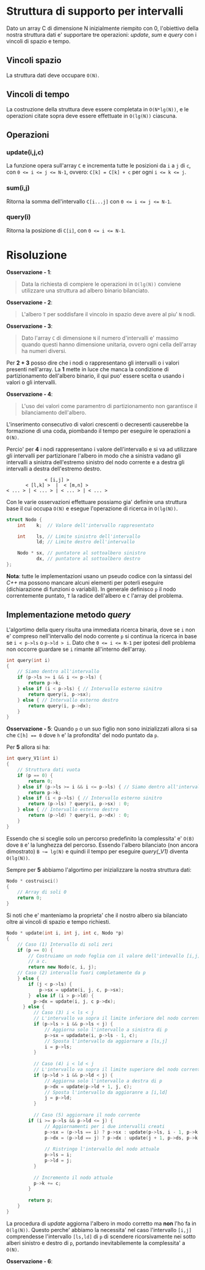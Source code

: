 # Struttura di supporto per intervalli
Dato un array C di dimensione N inizialmente riempito con 0, l'obiettivo della
nostra struttura dati e' supportare tre operazioni: *update*, *sum* e *query*
con i vincoli di spazio e tempo.

## Vincoli spazio
La struttura dati deve occupare `O(N)`.

## Vincoli di tempo
La costruzione della struttura deve essere completata in `O(N*lg(N))`, e le
operazioni citate sopra deve essere effettuate in `O(lg(N))` ciascuna.

## Operazioni
### update(i,j,c)
La funzione opera sull'array `C` e incrementa tutte le posizioni da `i` a `j`
di `c`, con `0 <= i <= j <= N-1`, ovvero: `C[k] = C[k] + c` per ogni
`i <= k <= j`.

### sum(i,j)
Ritorna la somma dell'intervallo `C[i...j]` con `0 <= i <= j <= N-1`.

### query(i)
Ritorna la posizione di `C[i]`, con `0 <= i <= N-1`.

# Risoluzione
**Osservazione - 1**: 
> Data la richiesta di compiere le operazioni in `O(lg(N))` conviene utilizzare
una struttura ad albero binario bilanciato. 

**Osservazione - 2**:
> L'albero `T` per soddisfare il vincolo in spazio deve avere al piu' `N` nodi.

**Osservazione - 3**:
> Dato l'array `C` di dimensione `N` il numero d'intervalli e' massimo quando
questi hanno dimensione unitaria, ovvero ogni cella dell'array ha numeri
diversi.

Per **2 + 3** posso dire che i nodi o rappresentano gli intervalli o i valori
presenti nell'array. La **1** mette in luce che manca la condizione di
partizionamento dell'albero binario, il qui puo' essere scelta o usando i
valori o gli intervalli.

**Osservazione - 4**:
> L'uso dei valori come paramentro di partizionamento non garantisce il
bilanciamento dell'albero.

L'inserimento consecutivo di valori crescenti o decresenti causerebbe la
formazione di una coda, piombando il tempo per eseguire le operazioni a
`O(N)`.

Percio' per **4** i nodi rappresentano i valore dell'intervallo e si va ad
utilizzare gli intervalli per partizionare l'albero in modo che a sinistra
vadano gli intervalli a sinistra dell'estremo sinistro del nodo corrente e
a destra gli intervalli a destra dell'estremo destro.

```  
              < [i,j] > 
       < [l,k] >  |  < [m,n] >
< ... > | < ... > | < ... > | < ... >
```

Con le varie osservazioni effettuare possiamo gia' definire una struttura base
il cui occupa `O(N)` e esegue l'operazione di ricerca in `O(lg(N))`.

```C++
struct Nodo {
	int    k;  // Valore dell'intervallo rappresentato

	int    ls, // Limite sinistro dell'intervallo
		   ld; // Limite destro dell'intervallo

	Nodo * sx, // puntatore al sottoalbero sinistro
		   dx, // puntatore al sottoalbero destro
};
```

**Nota**: tutte le implementazioni usano un pseudo codice con la sintassi del
*C++* ma possono mancare alcuni elementi per poterli eseguire (dichiarazione
di funzioni o variabili). In generale definisco `p` il nodo correntemente
puntato, `T` la radice dell'albero e `C` l'array del problema.

## Implementazione metodo *query*

L'algortimo della query risulta una immediata ricerca binaria, dove se `i` non
e' compreso nell'intervallo del nodo corrente `p` si continua la ricerca in base
se `i < p->ls` o `p->ld > i`. Dato che `0 <= i <= N-1` per ipotesi dell problema
non occorre guardare se `i` rimante all'interno dell'array.

```C++
int query(int i)
{
	// Siamo dentro all'intervallo
	if (p->ls >= i && i <= p->ls) {
		return p->k;
	} else if (i < p->ls) { // Intervallo esterno sinitro
		return query(i, p->sx);
	} else { // Intervallo esterno destro
		return query(i, p->dx);
	}
}
```

**Osservazione - 5**:
Quando `p` o un suo figlio non sono inizializzati allora si sa che
`C[h] == 0` dove `h` e' la profondita' del nodo puntato da `p`.

Per **5** allora si ha:
```C++
int query_V1(int i)
{
	// Struttura dati vuota
	if (p == 0) {
		return 0;
	} else if (p->ls >= i && i <= p->ls) { // Siamo dentro all'intervallo
		return p->k;
	} else if (i < p->ls) { // Intervallo esterno sinitro
		return (p->ls) ? query(i, p->sx) : 0;
	} else { // Intervallo esterno destro
		return (p->ld) ? query(i, p->dx) : 0;
	}
}
```
Essendo che si sceglie solo un percorso predefinito la complessita' e'
`O(B)` dove `B` e' la lunghezza del percorso. Essendo l'albero bilanciato
(non ancora dimostrato) `B ~= lg(N)` e quindi il tempo per eseguire
*query(_V1)* diventa `O(lg(N))`.


Sempre per **5** abbiamo l'algortimo per inizializzare la nostra struttura
dati:
```C++
Nodo * costruisci()
{
	// Array di soli 0
	return 0;
}
```
Si noti che e' manteniamo la proprieta' che il nostro albero sia bilanciato
oltre ai vincoli di spazio e tempo richiesti.

```C++
Nodo * update(int i, int j, int c, Nodo *p)
{
	// Caso (1) Intervallo di soli zeri
	if (p == 0) {
		// Costruiamo un nodo foglia con il valore dell'intevallo [i,j] uguale
		// a c.
		return new Nodo(c, i, j);
	// Caso (2) intervallo fuori completamente da p
	} else {
		if (j < p->ls) {
			p->sx = update(i, j, c, p->sx);
		}  else if (i > p->ld) {
		  p->dx = update(i, j, c p->dx);
	  } else {
		  // Caso (3) i < ls < j
		  // L'intervallo va sopra il limite inferiore del nodo corrente
		  if (p->ls > i && p->ls < j) {
			  // Aggiorna solo l'intervallo a sinistra di p
			  p->sx = updadate(i, p->ls - 1, c);
			  // Sposta l'intervallo da aggiornare a [ls,j]
			  i = p->ls;
		  }
	
		  // Caso (4) i < ld < j
		  // L'intervallo va sopra il limite superiore del nodo corrente
		  if (p->ld > i && p->ld < j) {
			  // Aggiorna solo l'intervallo a destra di p
			  p->dx = update(p->ld + 1, j, c);
			  // Sposta l'intervallo da aggioranre a [i,ld]
			  j = p->ld;
		  }
		
		  // Caso (5) aggiornare il nodo corrente
	    if (i >= p->ls && p->ld <= j) {
			  // Aggiornamenti per i due intervalli creati
			  p->sx = (p->ls == i) ? p->sx : update(p->ls, i - 1, p->k, p->sx);
			  p->dx = (p->ld == j) ? p->dx : update(j + 1, p->ds, p->k, p->dx);
			
			  // Ristringo l'intervallo del nodo attuale
			  p->ls = i;
			  p->ld = j;
		  }
		
		  // Incremento il nodo attuale
		  p->k += c;
		}
    
		return p;
	}
}
```

La procedura di *update* aggiorna l'albero in modo corretto ma **non** l'ho fa in `O(lg(N))`. Questo
perche' abbiamo la necessita' nel caso l'intervallo `[i,j]` comprendesse l'intervallo `[ls,ld]` di `p`
di scendere ricorsivamente nei sotto alberi sinistro e destro di `p`, portando inevitabilemente la
complessita' a `O(N)`.

**Osservazione - 6**:














